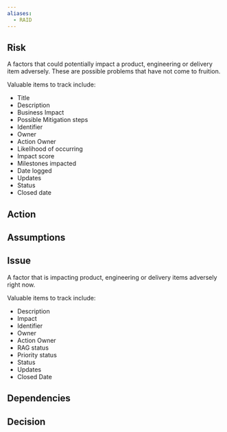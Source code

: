 ```yaml
---
aliases:
  - RAID
---
```


## Risk
A factors that could potentially impact a product, engineering or delivery item adversely. These are possible problems that have not come to fruition. 

Valuable items to track include:
- Title
- Description
- Business Impact
- Possible Mitigation steps
- Identifier
- Owner
- Action Owner
- Likelihood of occurring
- Impact score
- Milestones impacted
- Date logged
- Updates
- Status
- Closed date

## Action

## Assumptions


## Issue
A factor that is impacting product, engineering or delivery items adversely right now.

Valuable items to track include:
- Description
- Impact
- Identifier
- Owner
- Action Owner
- RAG status
- Priority status
- Status
- Updates
- Closed Date

## Dependencies


## Decision